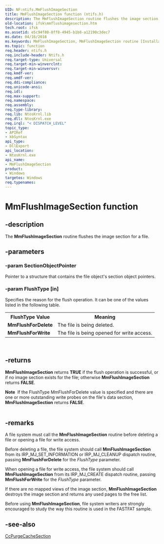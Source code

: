 ```yaml
---
UID: NF:ntifs.MmFlushImageSection
title: MmFlushImageSection function (ntifs.h)
description: The MmFlushImageSection routine flushes the image section for a file.
old-location: ifsk\mmflushimagesection.htm
tech.root: ifsk
ms.assetid: e5c94f80-8ff8-4945-b1b8-a12190c3dec7
ms.date: 04/16/2018
ms.keywords: MmFlushImageSection, MmFlushImageSection routine [Installable File System Drivers], ifsk.mmflushimagesection, mmref_d6a37cf0-a204-4070-80f6-bd407f671ee8.xml, ntifs/MmFlushImageSection
ms.topic: function
req.header: ntifs.h
req.include-header: Ntifs.h
req.target-type: Universal
req.target-min-winverclnt: 
req.target-min-winversvr: 
req.kmdf-ver: 
req.umdf-ver: 
req.ddi-compliance: 
req.unicode-ansi: 
req.idl: 
req.max-support: 
req.namespace: 
req.assembly: 
req.type-library: 
req.lib: NtosKrnl.lib
req.dll: NtosKrnl.exe
req.irql: "< DISPATCH_LEVEL"
topic_type:
- APIRef
- kbSyntax
api_type:
- DllExport
api_location:
- NtosKrnl.exe
api_name:
- MmFlushImageSection
product:
- Windows
targetos: Windows
req.typenames: 
---
```


# MmFlushImageSection function


## -description


The <b>MmFlushImageSection</b> routine flushes the image section for a file.


## -parameters




### -param SectionObjectPointer

<p>Pointer to a structure that contains the file object's section object pointers.</p>


### -param FlushType [in]

Specifies the reason for the flush operation. It can be one of the values listed in the following table. 

<table>
<tr>
<th>FlushType Value</th>
<th>Meaning</th>
</tr>
<tr>
<td>
<b>MmFlushForDelete</b>

</td>
<td>
The file is being deleted. 

</td>
</tr>
<tr>
<td>
<b>MmFlushForWrite</b>

</td>
<td>
The file is being opened for write access. 

</td>
</tr>
</table>
 


## -returns



<b>MmFlushImageSection</b> returns <b>TRUE</b> if the flush operation is successful, or if no image section exists for the file; otherwise <b>MmFlushImageSection</b> returns <b>FALSE</b>.

<div class="alert"><b>Note</b>  If the FlushType MmFlushForDelete value is specified and there are one or more outstanding write probes on the file's data section, <b>MmFlushImageSection</b> returns <b>FALSE</b>.</div>
<div> </div>



## -remarks



A file system must call the <b>MmFlushImageSection</b> routine before deleting a file or opening a file for write access. 

Before deleting a file, the file system should call <b>MmFlushImageSection</b> from its IRP_MJ_SET_INFORMATION or IRP_MJ_CLEANUP dispatch routine, passing <b>MmFlushForDelete</b> for the <i>FlushType</i> parameter. 

When opening a file for write access, the file system should call <b>MmFlushImageSection</b> from its IRP_MJ_CREATE dispatch routine, passing <b>MmFlushForWrite</b> for the <i>FlushType</i> parameter. 

If there are no mapped views of the image section, <b>MmFlushImageSection</b> destroys the image section and returns any used pages to the free list. 

Before using <b>MmFlushImageSection</b>, file system writers are strongly encouraged to study the way this routine is used in the FASTFAT sample. 




## -see-also




<a href="https://msdn.microsoft.com/library/windows/hardware/ff539188">CcPurgeCacheSection</a>
 

 

